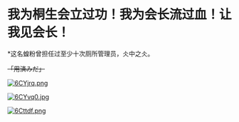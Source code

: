 # 我为桐生会立过功！我为会长流过血！让我见会长！

*这名蝗粉曾担任过至少十次厕所管理员，仌中之仌。

~~「用済みだ」~~

[![6CYjrq.png](https://s3.ax1x.com/2021/02/28/6CYjrq.png)](https://imgtu.com/i/6CYjrq)

[![6CYvq0.jpg](https://s3.ax1x.com/2021/02/28/6CYvq0.jpg)](https://imgtu.com/i/6CYvq0)

[![6Cttdf.png](https://s3.ax1x.com/2021/02/28/6Cttdf.png)](https://imgtu.com/i/6Cttdf)